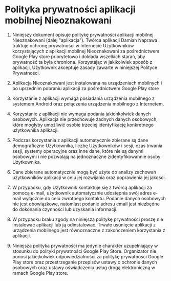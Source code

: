  

# Polityka prywatności aplikacji mobilnej Nieoznakowani

1. Niniejszy dokument opisuje politykę prywatności aplikacji mobilnej Nieoznakowani (dalej "aplikacja"). Twórca aplikacji Damian Naprawa traktuje ochronę prywatności w Internecie Użytkowników korzystających z aplikacji mobilnej Nieoznakowani za pośrednictwem Google Play store priorytetowo i dokłada wszelkich starań, aby prywatność ta była chroniona. Korzystając w jakikolwiek sposób z aplikacji, Użytkownik akceptuje zasady zawarte w niniejszej Polityce Prywatności.

2. Aplikacja Nieoznakowani jest instalowana na urządzeniach mobilnych i po uprzednim pobraniu aplikacji za pośrednictwem Google Play store

3. Korzystanie z aplikacji wymaga posiadania urządzenia mobilnego z systemem Android oraz połączenia urządzenia mobilnego z Internetem.

4. Korzystanie z aplikacji nie wymaga podania jakichkolwiek danych osobowych. Aplikacja nie przechowuje żadnych danych osobowych, które mogłyby umożliwić osobie trzeciej identyfikację konkretnego użytkownika aplikacji. 

5. Podczas korzystania z aplikacji automatycznie zbierane są dane demograficzne Użytkownika, liczbę Użytkowników i sesji, czas trwania sesji, systemy operacyjne oraz inne dane, które nie są danymi osobowymi i nie pozwalają na jednoznaczne zidentyfikowannie osoby Użytkownika.

6. Dane zbierane automatycznie mogą być użyte do analizy zachowań użytkowników aplikacji w celu jej rozwijania oraz poprawienia jej jakości.

7. W przypadku, gdy Użytkownik kontaktuje się z twórcą aplikacji za pomocą e-mail, użytkownik automatycznie udostępnia swój adres e-mail wyłącznie do celu zwrotnego kontaktu. Podanie danych osobowych nie jest obowiązkowe, natomiast podanie adresu email jest niezbędne do dokonania czynności lub uzyskania informacji.

8. W przypadku braku zgody na niniejszą politykę prywatności proszę nie instalować aplikacji lub ją odinstalować. Trwałe usunięcie aplikacji z urządzenia mobilnego jest równoznaczne z zakończeniem korzystania z aplikacji.

9. Niniejsza polityka prywatności ma jedynie charakter uzupełniający w stosunku do polityki prywatności Google Play Store. Organizator nie ponosi jakiejkolwiek odpowiedzialności za politykę prywatności Google Play store oraz przestrzeganie przepisów ustawy o ochronie danych osobowych oraz ustawy oświadczeniu usług drogą elektroniczną w ramach Google Play store.
